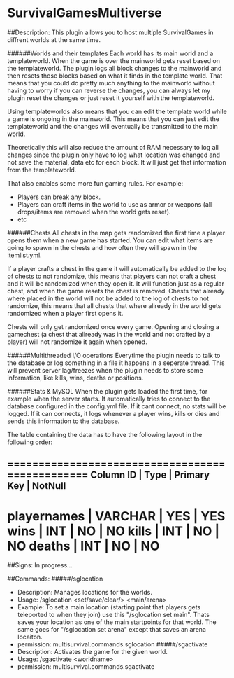 SurvivalGamesMultiverse
=======================

##Description:
This plugin allows you to host multiple SurvivalGames in diffrent worlds at the same time.

######Worlds and their templates
Each world has its main world and a templateworld. When the game is over the mainworld gets reset based on the templateworld.
The plugin logs all block changes to the mainworld and then resets those blocks based on what it finds in the template world.
That means that you could do pretty much anything to the mainworld without having to worry if you can reverse the changes, you can always let my plugin reset the changes or just reset it yourself with the templateworld.

Using templateworlds also means that you can edit the template world while a game is ongoing in the mainworld. This means that you can just edit the templateworld and the changes will eventually be transmitted to the main world.

Theoretically this will also reduce the amount of RAM necessary to log all changes since the plugin only have to log what location was changed and not save the material, data etc for each block. It will just get that information from the templateworld.

That also enables some more fun gaming rules. For example:
 - Players can break any block.
 - Players can craft items in the world to use as armor or weapons (all drops/items are removed when the world gets reset).
 - etc

######Chests
All chests in the map gets randomized the first time a player opens them when a new game has started.
You can edit what items are going to spawn in the chests and how often they will spawn in the itemlist.yml.

If a player crafts a chest in the game it will automatically be added to the log of chests to not randomize, this means that players can not craft a chest and it will be randomized when they open it. It will function just as a regular chest, and when the game resets the chest is removed.
Chests that already where placed in the world will not be added to the log of chests to not randomize, this means that all chests that where allready in the world gets randomized when a player first opens it.

Chests will only get randomized once every game. Opening and closing a gamechest (a chest that allready was in the world and not crafted by a player) will not randomize it again when opened.

######Multithreaded I/O operations
Everytime the plugin needs to talk to the database or log something in a file it happens in a seperate thread.
This will prevent server lag/freezes when the plugin needs to store some information, like kills, wins, deaths or positions.

######Stats & MySQL
When the plugin gets loaded the first time, for example when the server starts. It automatically tries to connect to the database configured in the config.yml file.
If it cant connect, no stats will be logged. If it can connects, it logs whenever a player wins, kills or dies and sends this information to the database.

The table containing the data has to have the following layout in the following order:

================================================
Column ID    | Type    | Primary Key | NotNull
------------------------------------------------
playernames  | VARCHAR |     YES     |    YES
wins         |   INT   |     NO      |    NO
kills        |   INT   |     NO      |    NO
deaths       |   INT   |     NO      |    NO
================================================


##Signs:
In progress...

##Commands:
#####/sglocation
 - Description: Manages locations for the worlds.
 - Usage: /sglocation \<set/save/clear/\> \<main/arena\>
 - Example: To set a main location (starting point that players gets teleported to when they join) use this "/sglocation set main". Thats saves your location as one of the main startpoints for that world. The same goes for "/sglocation set arena" except that saves an arena locaiton.
 - permission: multisurvival.commands.sglocation
 #####/sgactivate
 - Description: Activates the game for the given world.
 - Usage: /sgactivate \<worldname\>
 - permission: multisurvival.commands.sgactivate